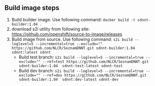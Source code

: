 ## Build image steps

1. Build builder image. Use following command: `docker build -t sdnnt-builder:1.04 .`
2. download s2i utility from following site: https://github.com/openshift/source-to-image/releases
3. Build image from source. Use following command:  `s2i build --loglevel=5 --incremental=true --exclude="" https://github.com/NLCR/SeznamDNNT.git sdnnt-builder:1.04  sdnnt:latest sdnnt`
   - Build test branch:  `s2i build --loglevel=5 --incremental=true --exclude="" --ref=test https://github.com/NLCR/SeznamDNNT.git sdnnt-builder:1.04  sdnnt:test-latest sdnnt-test`
   - Build dev branch:  `s2i build --loglevel=5 --incremental=true --exclude="" --ref=dev https://github.com/NLCR/SeznamDNNT.git sdnnt-builder:1.04  sdnnt:dev-latest sdnnt-dev`

	